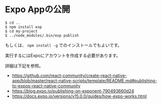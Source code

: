 # Expo Appの公開

```
$ cd ..
$ npm install exp
$ cd my-project
$ ../node_modules/.bin/exp publish
```

もしくは、 `npm install -g` でのインストールでもよいです。

実行するにはExpoにアカウントを作成する必要があります。

詳細は下記を参照。

- https://github.com/react-community/create-react-native-app/blob/master/react-native-scripts/template/README.md#publishing-to-expos-react-native-community
- https://blog.expo.io/publishing-on-exponent-790493660d24
- https://docs.expo.io/versions/v15.0.0/guides/how-expo-works.html
